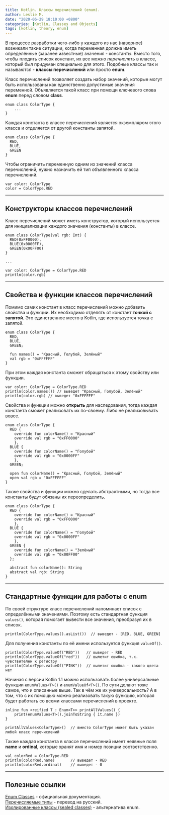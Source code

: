 ```yaml
---
title: Kotlin. Классы перечислений (enum).
author: Leslie M.
date: "2020-06-29 18:10:00 +0800"
categories: [Kotlin, Classes and Objects]
tags: [kotlin, theory, enum]
---
```


В процессе разработки чего-либо у каждого из нас (наверное) возникали такие ситуации, когда переменная должна иметь определённые (заранее известные) значения - константы. Вместо того, чтобы плодить список констант, их все можно _перечислить_ в классе, который был придуман специально для этого. Подобные классы так и называются - **классы перечислений** или просто **enum**.

Класс перечислений позволяет создать набор значений, которые могут быть использованы как единственно допустимые значения переменной. Объявляется такой класс при помощи ключевого слова **enum** перед словом **class**.

```
enum class ColorType {
    ...
}
```

Каждая константа в классе перечислений является экземпляром этого класса и отделяется от другой константы запятой.

```
enum class ColorType {
  RED,
  BLUE,
  GREEN
}
```

Чтобы ограничить переменную одним из значений класса перечислений, нужно назначить ей тип объявленного класса перечислений.

```
var color: ColorType
color = ColorType.RED
```

***

## Конструкторы классов перечислений

Класс перечислений может иметь конструктор, который используется для инициализации каждого значения (константы) в классе.

```
enum class ColorType(val rgb: Int) {
  RED(0xFF0000),
  BLUE(0x0000FF),
  GREEN(0x00FF00)
}

...

var color: ColorType = ColorType.RED
println(color.rgb)
```

***

## Свойства и функции классов перечислений

Помимо самих констант в класс перечислений можно добавить свойства и функции. Их необходимо отделять от констант **точкой с запятой**. Это единственное место в Kotlin, где используется точка с запятой.

```
enum class ColorType {
  RED,
  BLUE,
  GREEN;

  fun names() = "Красный, Голубой, Зелёный"
  val rgb = "0xFFFFFF"
}
```

При этом каждая константа сможет обращаться к этому свойству или функции.

```
var color: ColorType = ColorType.RED
println(color.names()) // выведет "Красный, Голубой, Зелёный"
println(color.rgb) // выведет "0xFFFFFF"
```

Свойства и функции можно **открыть** для наследования, тогда каждая константа сможет реализовать их по-своему. Либо не реализовывать вовсе.

```
enum class ColorType {
  RED {
    override fun colorName() = "Красный"
    override val rgb = "0xFF0000"
    },
  BLUE {
    override fun colorName() = "Голубой"
    override val rgb = "0x0000FF"
    },
  GREEN;

  open fun colorName() = "Красный, Голубой, Зелёный"
  open val rgb = "0xFFFFFF"
}
```

Также свойства и функции можно сделать абстрактными, но тогда все константы будут обязаны их переопределить.

```
enum class ColorType {
  RED {
    override fun colorName() = "Красный"
    override val rgb = "0xFF0000"
    },
  BLUE {
    override fun colorName() = "Голубой"
    override val rgb = "0x0000FF"
    },
  GREEN {
    override fun colorName() = "Зелёный"
    override val rgb = "0x00FF00"
  };

  abstract fun colorName(): String
  abstract val rgb: String
}
```

***

## Стандартные функции для работы с enum

По своей структуре класс перечислений напоминает список с определёнными значениями. Поэтому есть стандартная функция `values()`, которая помогает вывести все значения, преобразуя их в список.

```
println(ColorType.values().asList())  // выведет - [RED, BLUE, GREEN]
```

Для получения константы по её имени используется функция `valueOf()`.

```
println(ColorType.valueOf("RED"))   // выведет - RED
println(ColorType.valueOf("red"))   // вылетит ошибка, т.к. чувствителен к регистру
println(ColorType.valueOf("PINK"))  // вылетит ошибка - такого цвета нет
```

Начиная с версии Kotlin 1.1 можно использовать более универсальные функции `enumValues<T>()` и `enumValueOf<T>()`. По сути делают тоже самое, что и описанные выше. Так в чём же их универсальность? А в том, что с их помощью можно реализовать такую функцию, которая будет работать со всеми классами перечислений в проекте.

```
inline fun <reified T : Enum<T>> printAllValues() {
    print(enumValues<T>().joinToString { it.name })
}

printAllValues<ColorType>()  // вместо ColorType может быть указан любой класс перечислений
```

Также каждая константа в классе перечислений имеет неявные поля **name** и **ordinal**, которые хранят имя и номер позиции соответственно.

```
val colorRed = ColorType.RED
println(colorRed.name)       // выведет - RED
println(colorRed.ordinal)    // выведет - 0
```

***

## Полезные ссылки

[Enum Classes](https://kotlinlang.org/docs/reference/enum-classes.html "kotlinlang.org") - официальная документация.  
[Перечисляемые типы](https://kotlinlang.ru/docs/reference/enum-classes.html "kotlinlang.ru") - перевод на русский.  
[Изолированные классы (sealed classes)](https://bimlibik.github.io/posts/kotlin-sealed-classes/) - альтернатива enum.
